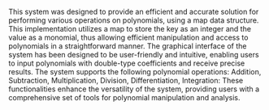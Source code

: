 This system was designed to provide an efficient and accurate solution for performing various operations on polynomials, using a map data structure. This implementation utilizes a map to store the key as an integer and the value as a monomial, thus allowing efficient manipulation and access to polynomials in a straightforward manner. The graphical interface of the system has been designed to be user-friendly and intuitive, enabling users to input polynomials with double-type coefficients and receive precise results.
The system supports the following polynomial operations:
Addition,  Subtraction, Multiplication, Division, Differentiation, 
Integration:
These functionalities enhance the versatility of the system, providing users with a comprehensive set of tools for polynomial manipulation and analysis.
